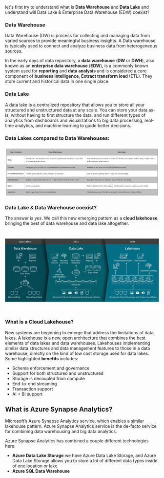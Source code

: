 
let's first try to understand what is **Data Warehouse** and **Data Lake** and understand will Data Lake & Enterprise Data Warehouse (EDW) coexist?

### Data Warehouse
Data Warehouse (DW) is process for collecting and managing data from varied sources to provide meaningful business insights. A Data warehouse is typically used to connect and analyze business data from heterogeneous sources.

In the early days of data repository, a **data warehouse** (**DW** or **DWH**), also known as an **enterprise data  warehouse** (**EDW**), is a commonly known system used for **reporting** and **data analysis** and is considered a core component of **business intelligence**, **Extract transform load** (ETL). They store current and historical data in one single place.

### Data Lake
A data lake is a centralized repository that allows you to store all your structured and unstructured data at any scale. You can store your data as-is, without having to first structure the data, and run different types of analytics from dashboards and visualizations to big data processing, real-time analytics, and machine learning to guide better decisions.

### Data Lakes compared to Data Warehouses:

![DLDW](https://github.com/gurditsingh/blog/blob/gh-pages/_screenshots/DataLake_DataWarehouse.jpg?raw=true)

### Data Lake & Data Warehouse coexist?
The answer is yes. We call this new emerging pattern as a **cloud lakehouse**, bringing the best of data warehouse and data lake altogether.

![DLDW](https://github.com/gurditsingh/blog/blob/gh-pages/_screenshots/data-lakehouse.png?raw=true)

### What is a Cloud Lakehouse?
New systems are beginning to emerge that address the limitations of data lakes. A lakehouse is a new, open architecture that combines the best elements of data lakes and data warehouses. Lakehouses implementing similar data structures and data management features to those in a data warehouse, directly on the kind of low cost storage used for data lakes. Some highlighted **benefits** includes:

 - Schema enforcement and governance
 - Support for both structured and unstructured
 - Storage is decoupled from compute
 - End-to-end streaming
 - Transaction support
 - AI + BI support

## What is Azure Synapse Analytics?

Microsoft’s Azure Synapse Analytics service, which enables a similar lakehouse pattern. Azure Synapse Analytics service is the de-facto service for combining data warehousing and big data analytics.

Azure Synapse Analytics has combined a couple different technologies here:

 - **Azure Data Lake Storage** we have Azure Data Lake Storage, and Azure Data Lake Storage allows you to store a lot of different data types inside of one location or lake.
 - **Azure SQL Data Warehouse** 

<!--stackedit_data:
eyJoaXN0b3J5IjpbLTE0Njk1MTIwMDgsLTE2OTU1MTA2OTUsMz
AzNzgzMjYxLDE0NTM4OTYwMTIsLTIwNTM3NTQ2MjcsLTIwOTYy
Mzg5OCwtODA0NTU5MTE2LDU5ODU4MDkxNiwtNjAzMjA0OTQzLD
MwOTE5NDAyMyw5NjkyNjY3NDQsMTgzNzc0NDc4MCwtMTc3MjIy
NTcwNCwtMTY5NDA4MjU2LC0xNjIwNjY3MzI0LC0yMDI2Nzk1Nz
EzLC0xNjg5OTA4OTUyLDQ4Mjc2MzIwLDExODEzMTY0MSwtMTky
NzI1Nzg3MF19
-->